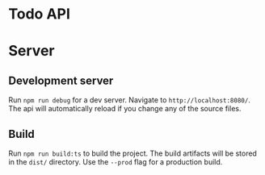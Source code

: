 # Todo API

# Server

## Development server

Run `npm run debug` for a dev server. Navigate to `http://localhost:8080/`. The api will automatically reload if you change any of the source files.

## Build

Run `npm run build:ts` to build the project. The build artifacts will be stored in the `dist/` directory. Use the `--prod` flag for a production build.
